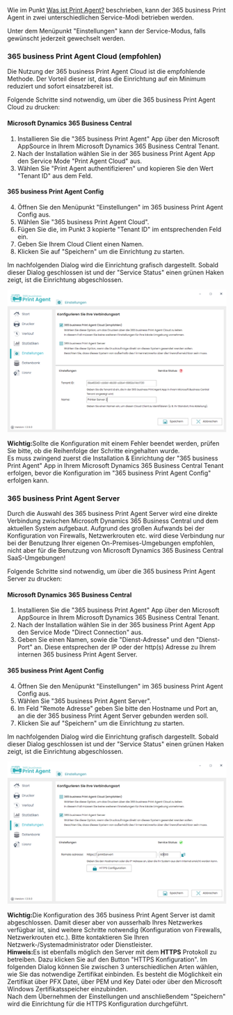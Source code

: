 Wie im Punkt [Was ist Print Agent?](../print-agent-whatis/) beschrieben, kann der 365 business Print Agent in zwei unterschiedlichen Service-Modi betrieben werden.

Unter dem Menüpunkt "Einstellungen" kann der Service-Modus, falls gewünscht jederzeit gewechselt werden.

### 365 business Print Agent Cloud (empfohlen)

Die Nutzung der 365 business Print Agent Cloud ist die empfohlende Methode.
Der Vorteil dieser ist, dass die Einrichtung auf ein Minimum reduziert und sofort einsatzbereit ist.

Folgende Schritte sind notwendig, um über die 365 business Print Agent Cloud zu drucken:

#### Microsoft Dynamics 365 Business Central
1. Installieren Sie die "365 business Print Agent" App über den Microsoft AppSource in Ihrem Microsoft Dynamics 365 Business Central Tenant.
2. Nach der Installation wählen Sie in der 365 business Print Agent App den Service Mode "Print Agent Cloud" aus.
3. Wählen Sie "Print Agent authentifizieren" und kopieren Sie den Wert "Tenant ID" aus dem Feld.

#### 365 business Print Agent Config 
4. Öffnen Sie den Menüpunkt "Einstellungen" im 365 business Print Agent Config aus.
5. Wählen Sie "365 business Print Agent Cloud".
6. Fügen Sie die, im Punkt 3 kopierte "Tenant ID" im entsprechenden Feld ein.
7. Geben Sie Ihrem Cloud Client einen Namen.
8. Klicken Sie auf "Speichern" um die Einrichtung zu starten.

Im nachfolgenden Dialog wird die Einrichtung grafisch dargestellt. Sobald dieser Dialog geschlossen ist und der "Service Status" einen grünen Haken zeigt, ist die Einrichtung abgeschlossen.

![Einstellung-Cloud](/assets/images/365-business-print-agent/config/Settings_Cloud.PNG)

<div class="alert alert-notice">
    <i class="fa-solid fa-notes"></i> <strong>Wichtig:</strong>Sollte die Konfiguration mit einem Fehler beendet werden, prüfen Sie bitte, ob die Reihenfolge der Schritte eingehalten wurde.<br/> Es muss zwingend zuerst die Installation & Einrichtung der "365 business Print Agent" App in Ihrem Microsoft Dynamics 365 Business Central Tenant erfolgen, bevor die Konfiguration im "365 business Print Agent Config" erfolgen kann.
</div>

### 365 business Print Agent Server

Durch die Auswahl des 365 business Print Agent Server wird eine direkte Verbindung zwischen Microsoft Dynamics 365 Business Central und dem aktuellen System aufgebaut.
Aufgrund des großen Aufwands bei der Konfiguration von Firewalls, Netzwerkrouten etc. wird diese Verbindung nur bei der Benutzung Ihrer eigenen On-Premises-Umgebungen empfohlen, nicht aber für die Benutzung von Microsoft Dynamics 365 Business Central SaaS-Umgebungen!


Folgende Schritte sind notwendig, um über die 365 business Print Agent Server zu drucken:

#### Microsoft Dynamics 365 Business Central
1. Installieren Sie die "365 business Print Agent" App über den Microsoft AppSource in Ihrem Microsoft Dynamics 365 Business Central Tenant.
2. Nach der Installation wählen Sie in der 365 business Print Agent App den Service Mode "Direct Connection" aus.
3. Geben Sie einen Namen, sowie die "Dienst-Adresse" und den "Dienst-Port" an. Diese entsprechen der IP oder der http(s) Adresse zu Ihrem internen 365 business Print Agent Server.

#### 365 business Print Agent Config 
4. Öffnen Sie den Menüpunkt "Einstellungen" im 365 business Print Agent Config aus.
5. Wählen Sie "365 business Print Agent Server".
6. Im Feld "Remote Adresse" geben Sie bitte den Hostname und Port an, an die der 365 business Print Agent Server gebunden werden soll.
7. Klicken Sie auf "Speichern" um die Einrichtung zu starten.

Im nachfolgenden Dialog wird die Einrichtung grafisch dargestellt. Sobald dieser Dialog geschlossen ist und der "Service Status" einen grünen Haken zeigt, ist die Einrichtung abgeschlossen.

![Einstellung-Server](/assets/images/365-business-print-agent/config/Settings_Server.PNG)

<div class="alert alert-notice">
    <i class="fa-solid fa-notes"></i> <strong>Wichtig:</strong>Die Konfiguration des 365 business Print Agent Server ist damit abgeschlossen. Damit dieser aber von ausserhalb Ihres Netzwerkes verfügbar ist, sind weitere Schritte notwendig (Konfiguration von Firewalls, Netzwerkrouten etc.). Bitte kontaktieren Sie Ihren Netzwerk-/Systemadministrator oder Dienstleister.
</div>

<div class="alert alert-info">
    <i class="fa-solid fa-lightbulb"></i> <strong>Hinweis:</strong>Es ist ebenfalls möglich den Server mit dem <strong>HTTPS</strong> Protokoll zu betreiben. Dazu klicken Sie auf den Button "HTTPS Konfiguration". Im folgenden Dialog können Sie zwischen 3 unterschiedlichen Arten wählen, wie Sie das notwendige Zertifikat einbinden. Es besteht die Möglichkeit ein Zertifikat über PFX Datei, über PEM und Key Datei oder über den Microsoft Windows Zertifikatsspeicher einzubinden.<br/>
    Nach dem Übernehmen der Einstellungen und anschließendem "Speichern" wird die Einrichtung für die HTTPS Konfiguration durchgeführt.
</div>